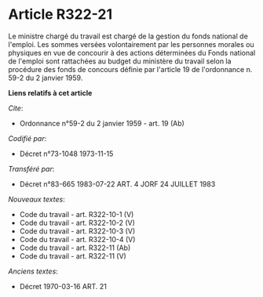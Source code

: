# Article R322-21

Le ministre chargé du travail est chargé de la gestion du fonds national de l'emploi. Les sommes versées volontairement par
les personnes morales ou physiques en vue de concourir à des actions déterminées du Fonds national de l'emploi sont
rattachées au budget du ministère du travail selon la procédure des fonds de concours définie par l'article 19 de
l'ordonnance n. 59-2 du 2 janvier 1959.

**Liens relatifs à cet article**

_Cite_:

  - Ordonnance n°59-2 du 2 janvier 1959 - art. 19 (Ab)

_Codifié par_:

  - Décret n°73-1048 1973-11-15

_Transféré par_:

  - Décret n°83-665 1983-07-22 ART. 4 JORF 24 JUILLET 1983

_Nouveaux textes_:

  - Code du travail - art. R322-10-1 (V)
  - Code du travail - art. R322-10-2 (V)
  - Code du travail - art. R322-10-3 (V)
  - Code du travail - art. R322-10-4 (V)
  - Code du travail - art. R322-11 (Ab)
  - Code du travail - art. R322-11 (V)

_Anciens textes_:

  - Décret  1970-03-16 ART. 21
